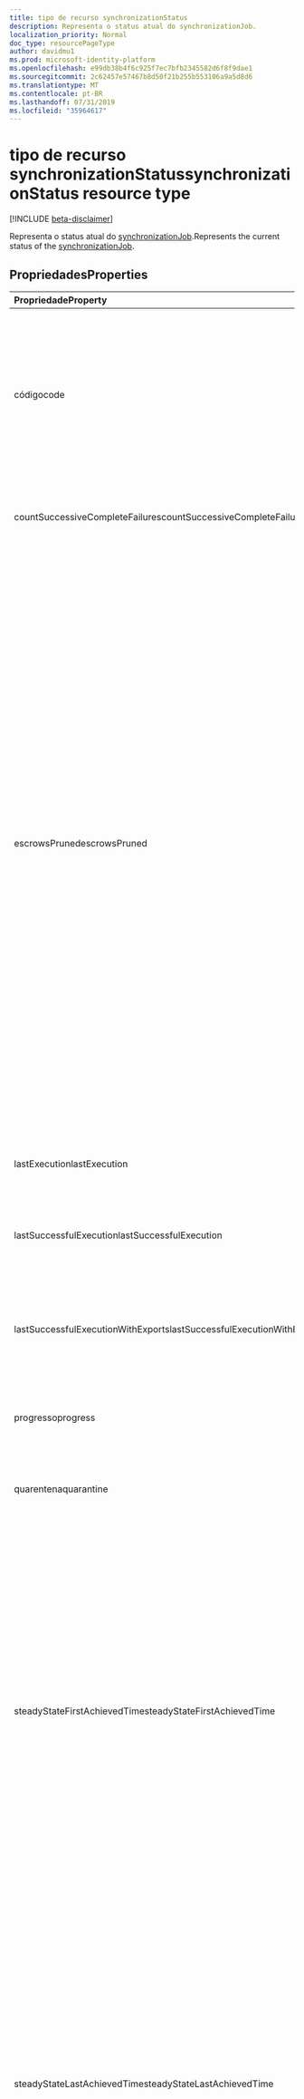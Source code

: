 ```yaml
---
title: tipo de recurso synchronizationStatus
description: Representa o status atual do synchronizationJob.
localization_priority: Normal
doc_type: resourcePageType
author: davidmu1
ms.prod: microsoft-identity-platform
ms.openlocfilehash: e99db38b4f6c925f7ec7bfb2345582d6f8f9dae1
ms.sourcegitcommit: 2c62457e57467b8d50f21b255b553106a9a5d8d6
ms.translationtype: MT
ms.contentlocale: pt-BR
ms.lasthandoff: 07/31/2019
ms.locfileid: "35964617"
---
```

# <a name="synchronizationstatus-resource-type"></a><span data-ttu-id="5fcd6-103">tipo de recurso synchronizationStatus</span><span class="sxs-lookup"><span data-stu-id="5fcd6-103">synchronizationStatus resource type</span></span>

[!INCLUDE [beta-disclaimer](../../includes/beta-disclaimer.md)]

<span data-ttu-id="5fcd6-104">Representa o status atual do [synchronizationJob](synchronization-synchronizationjob.md).</span><span class="sxs-lookup"><span data-stu-id="5fcd6-104">Represents the current status of the [synchronizationJob](synchronization-synchronizationjob.md).</span></span>

## <a name="properties"></a><span data-ttu-id="5fcd6-105">Propriedades</span><span class="sxs-lookup"><span data-stu-id="5fcd6-105">Properties</span></span>

| <span data-ttu-id="5fcd6-106">Propriedade</span><span class="sxs-lookup"><span data-stu-id="5fcd6-106">Property</span></span>                              | <span data-ttu-id="5fcd6-107">Tipo</span><span class="sxs-lookup"><span data-stu-id="5fcd6-107">Type</span></span>      | <span data-ttu-id="5fcd6-108">Descrição</span><span class="sxs-lookup"><span data-stu-id="5fcd6-108">Description</span></span>    |
|:--------------------------------------|:----------|:---------------|
|<span data-ttu-id="5fcd6-109">código</span><span class="sxs-lookup"><span data-stu-id="5fcd6-109">code</span></span>|<span data-ttu-id="5fcd6-110">String</span><span class="sxs-lookup"><span data-stu-id="5fcd6-110">String</span></span>|<span data-ttu-id="5fcd6-111">Código de status de alto nível do trabalho de sincronização.</span><span class="sxs-lookup"><span data-stu-id="5fcd6-111">High-level status code of the synchronization job.</span></span> <span data-ttu-id="5fcd6-112">Os valores possíveis são: `NotConfigured`, `NotRun`, `Active`, `Paused`, `Quarantine`.</span><span class="sxs-lookup"><span data-stu-id="5fcd6-112">Possible values are: `NotConfigured`, `NotRun`, `Active`, `Paused`, `Quarantine`.</span></span>|
|<span data-ttu-id="5fcd6-113">countSuccessiveCompleteFailures</span><span class="sxs-lookup"><span data-stu-id="5fcd6-113">countSuccessiveCompleteFailures</span></span>|<span data-ttu-id="5fcd6-114">Int64</span><span class="sxs-lookup"><span data-stu-id="5fcd6-114">Int64</span></span>|<span data-ttu-id="5fcd6-115">Número de vezes consecutivas que esse trabalho falhou.</span><span class="sxs-lookup"><span data-stu-id="5fcd6-115">Number of consecutive times this job failed.</span></span>|
|<span data-ttu-id="5fcd6-116">escrowsPruned</span><span class="sxs-lookup"><span data-stu-id="5fcd6-116">escrowsPruned</span></span>|<span data-ttu-id="5fcd6-117">Booliano</span><span class="sxs-lookup"><span data-stu-id="5fcd6-117">Boolean</span></span>|<span data-ttu-id="5fcd6-118">`true`Se as caução do trabalho (erros no nível do objeto) foram removidas durante a sincronização inicial.</span><span class="sxs-lookup"><span data-stu-id="5fcd6-118">`true` if the job's escrows (object-level errors) were pruned during initial synchronization.</span></span> <span data-ttu-id="5fcd6-119">As caução podem ser removidas se durante a sincronização inicial, você atinge o limite de erros que normalmente colocam o trabalho em quarentena.</span><span class="sxs-lookup"><span data-stu-id="5fcd6-119">Escrows can be pruned if during the initial synchronization, you reach the threshold of errors that would normally put the job in quarantine.</span></span> <span data-ttu-id="5fcd6-120">Em vez de entrar em quarentena, o processo de sincronização limpa os erros do trabalho e continua até que a sincronização inicial seja concluída.</span><span class="sxs-lookup"><span data-stu-id="5fcd6-120">Instead of going into quarantine, the synchronization process clears the job's errors and continues until the initial synchronization is completed.</span></span> <span data-ttu-id="5fcd6-121">Quando a sincronização inicial for concluída, o trabalho será pausado e aguardará que o cliente Limpe os erros.</span><span class="sxs-lookup"><span data-stu-id="5fcd6-121">When the initial synchronization is completed, the job will pause and wait for the customer to clean up the errors.</span></span>|
|<span data-ttu-id="5fcd6-122">lastExecution</span><span class="sxs-lookup"><span data-stu-id="5fcd6-122">lastExecution</span></span>|[<span data-ttu-id="5fcd6-123">synchronizationTaskExecution</span><span class="sxs-lookup"><span data-stu-id="5fcd6-123">synchronizationTaskExecution</span></span>](synchronization-synchronizationtaskexecution.md)|<span data-ttu-id="5fcd6-124">Detalhes da última execução do trabalho.</span><span class="sxs-lookup"><span data-stu-id="5fcd6-124">Details of the last execution of the job.</span></span>|
|<span data-ttu-id="5fcd6-125">lastSuccessfulExecution</span><span class="sxs-lookup"><span data-stu-id="5fcd6-125">lastSuccessfulExecution</span></span>|[<span data-ttu-id="5fcd6-126">synchronizationTaskExecution</span><span class="sxs-lookup"><span data-stu-id="5fcd6-126">synchronizationTaskExecution</span></span>](synchronization-synchronizationtaskexecution.md)|<span data-ttu-id="5fcd6-127">Detalhes da última execução deste trabalho, que não tinham erros.</span><span class="sxs-lookup"><span data-stu-id="5fcd6-127">Details of the last execution of this job, which didn't have any errors.</span></span>|
|<span data-ttu-id="5fcd6-128">lastSuccessfulExecutionWithExports</span><span class="sxs-lookup"><span data-stu-id="5fcd6-128">lastSuccessfulExecutionWithExports</span></span>|[<span data-ttu-id="5fcd6-129">synchronizationTaskExecution</span><span class="sxs-lookup"><span data-stu-id="5fcd6-129">synchronizationTaskExecution</span></span>](synchronization-synchronizationtaskexecution.md)|<span data-ttu-id="5fcd6-130">Detalhes da última execução do trabalho, que exportou objetos para o diretório de destino.</span><span class="sxs-lookup"><span data-stu-id="5fcd6-130">Details of the last execution of the job, which exported objects into the target directory.</span></span>|
|<span data-ttu-id="5fcd6-131">progresso</span><span class="sxs-lookup"><span data-stu-id="5fcd6-131">progress</span></span>|<span data-ttu-id="5fcd6-132">coleção [synchronizationProgress](synchronization-synchronizationprogress.md)</span><span class="sxs-lookup"><span data-stu-id="5fcd6-132">[synchronizationProgress](synchronization-synchronizationprogress.md) collection</span></span>|<span data-ttu-id="5fcd6-133">Detalhes do progresso de um trabalho para a conclusão.</span><span class="sxs-lookup"><span data-stu-id="5fcd6-133">Details of the progress of a job toward completion.</span></span>|
|<span data-ttu-id="5fcd6-134">quarentena</span><span class="sxs-lookup"><span data-stu-id="5fcd6-134">quarantine</span></span>|[<span data-ttu-id="5fcd6-135">synchronizationQuarantine</span><span class="sxs-lookup"><span data-stu-id="5fcd6-135">synchronizationQuarantine</span></span>](synchronization-quarantine.md)|<span data-ttu-id="5fcd6-136">Se o trabalho estiver em quarentena, detalhes da quarentena.</span><span class="sxs-lookup"><span data-stu-id="5fcd6-136">If job is in quarantine, quarantine details.</span></span>|
|<span data-ttu-id="5fcd6-137">steadyStateFirstAchievedTime</span><span class="sxs-lookup"><span data-stu-id="5fcd6-137">steadyStateFirstAchievedTime</span></span>|<span data-ttu-id="5fcd6-138">DateTimeOffset</span><span class="sxs-lookup"><span data-stu-id="5fcd6-138">DateTimeOffset</span></span>|<span data-ttu-id="5fcd6-139">O horário em que o estado Steady (não há mais alterações no processo) foi obtido pela primeira vez.</span><span class="sxs-lookup"><span data-stu-id="5fcd6-139">The time when steady state (no more changes to the process) was first achieved.</span></span> <span data-ttu-id="5fcd6-140">O tipo Timestamp representa informações de data e hora usando o formato ISO 8601 e está sempre no horário UTC.</span><span class="sxs-lookup"><span data-stu-id="5fcd6-140">The Timestamp type represents date and time information using ISO 8601 format and is always in UTC time.</span></span> <span data-ttu-id="5fcd6-141">Por exemplo, meia-noite em UTC no dia 1º de janeiro de 2014 teria esta aparência: `'2014-01-01T00:00:00Z'`.</span><span class="sxs-lookup"><span data-stu-id="5fcd6-141">For example, midnight UTC on Jan 1, 2014 would look like this: `'2014-01-01T00:00:00Z'`.</span></span>|
|<span data-ttu-id="5fcd6-142">steadyStateLastAchievedTime</span><span class="sxs-lookup"><span data-stu-id="5fcd6-142">steadyStateLastAchievedTime</span></span>|<span data-ttu-id="5fcd6-143">DateTimeOffset</span><span class="sxs-lookup"><span data-stu-id="5fcd6-143">DateTimeOffset</span></span>|<span data-ttu-id="5fcd6-144">O horário em que o estado Steady (não mais alterações no processo) foi atingido pela última vez.</span><span class="sxs-lookup"><span data-stu-id="5fcd6-144">The time when steady state (no more changes to the process) was last achieved.</span></span> <span data-ttu-id="5fcd6-145">O tipo Timestamp representa informações de data e hora usando o formato ISO 8601 e está sempre no horário UTC.</span><span class="sxs-lookup"><span data-stu-id="5fcd6-145">The Timestamp type represents date and time information using ISO 8601 format and is always in UTC time.</span></span> <span data-ttu-id="5fcd6-146">Por exemplo, meia-noite em UTC no dia 1º de janeiro de 2014 teria esta aparência: `'2014-01-01T00:00:00Z'`.</span><span class="sxs-lookup"><span data-stu-id="5fcd6-146">For example, midnight UTC on Jan 1, 2014 would look like this: `'2014-01-01T00:00:00Z'`.</span></span>|
|<span data-ttu-id="5fcd6-147">synchronizedEntryCountByType</span><span class="sxs-lookup"><span data-stu-id="5fcd6-147">synchronizedEntryCountByType</span></span>|<span data-ttu-id="5fcd6-148">coleção [stringKeyLongValuePair](synchronization-stringkeylongvaluepair.md)</span><span class="sxs-lookup"><span data-stu-id="5fcd6-148">[stringKeyLongValuePair](synchronization-stringkeylongvaluepair.md) collection</span></span>|<span data-ttu-id="5fcd6-149">Contagem de objetos sincronizados, listados por tipo de objeto.</span><span class="sxs-lookup"><span data-stu-id="5fcd6-149">Count of synchronized objects, listed by object type.</span></span>|
|<span data-ttu-id="5fcd6-150">troubleshootingUrl</span><span class="sxs-lookup"><span data-stu-id="5fcd6-150">troubleshootingUrl</span></span>|<span data-ttu-id="5fcd6-151">String</span><span class="sxs-lookup"><span data-stu-id="5fcd6-151">String</span></span>|<span data-ttu-id="5fcd6-152">No caso de um erro, a URL com as etapas de solução de problemas para o problema.</span><span class="sxs-lookup"><span data-stu-id="5fcd6-152">In the event of an error, the URL with the troubleshooting steps for the issue.</span></span>|

### <a name="synchronization-status-code-details"></a><span data-ttu-id="5fcd6-153">Detalhes do código de status de sincronização</span><span class="sxs-lookup"><span data-stu-id="5fcd6-153">Synchronization status code details</span></span>

| <span data-ttu-id="5fcd6-154">Valor</span><span class="sxs-lookup"><span data-stu-id="5fcd6-154">Value</span></span>                              | <span data-ttu-id="5fcd6-155">Descrição</span><span class="sxs-lookup"><span data-stu-id="5fcd6-155">Description</span></span>    |
|:-----------------------------------|:---------------|
|<span data-ttu-id="5fcd6-156">NotConfigured</span><span class="sxs-lookup"><span data-stu-id="5fcd6-156">NotConfigured</span></span>                       |<span data-ttu-id="5fcd6-157">O trabalho não foi configurado e nunca foi executado.</span><span class="sxs-lookup"><span data-stu-id="5fcd6-157">Job was not configured and never run.</span></span> <span data-ttu-id="5fcd6-158">Nenhuma autorização foi fornecida.</span><span class="sxs-lookup"><span data-stu-id="5fcd6-158">No authorization was provided.</span></span> |
|<span data-ttu-id="5fcd6-159">NotRun</span><span class="sxs-lookup"><span data-stu-id="5fcd6-159">NotRun</span></span>                              |<span data-ttu-id="5fcd6-160">O trabalho foi configurado e possivelmente foi iniciado, mas não concluiu sua primeira execução.</span><span class="sxs-lookup"><span data-stu-id="5fcd6-160">Job was configured, and possibly started, but hasn't completed its first run.</span></span>|
|<span data-ttu-id="5fcd6-161">Ativo</span><span class="sxs-lookup"><span data-stu-id="5fcd6-161">Active</span></span>                              |<span data-ttu-id="5fcd6-162">O trabalho está sendo executado periodicamente.</span><span class="sxs-lookup"><span data-stu-id="5fcd6-162">Job is running periodically.</span></span>|
|<span data-ttu-id="5fcd6-163">Em pausa</span><span class="sxs-lookup"><span data-stu-id="5fcd6-163">Paused</span></span>                              |<span data-ttu-id="5fcd6-164">O trabalho foi pausado (geralmente por um administrador) e não está em execução no momento, mas o estado do trabalho é preservado.</span><span class="sxs-lookup"><span data-stu-id="5fcd6-164">Job was paused (usually by an administrator) and currently is not running, but the state of the job is preserved.</span></span>|
|<span data-ttu-id="5fcd6-165">Quarentena</span><span class="sxs-lookup"><span data-stu-id="5fcd6-165">Quarantine</span></span>                          |<span data-ttu-id="5fcd6-166">O trabalho está em quarentena.</span><span class="sxs-lookup"><span data-stu-id="5fcd6-166">Job is in quarantine.</span></span> <span data-ttu-id="5fcd6-167">Isso pode acontecer quando há um alto volume de erros ou erros críticos, como credenciais revogadas/expiradas.</span><span class="sxs-lookup"><span data-stu-id="5fcd6-167">This might happen when there is a high volume of errors, or critical errors such as revoked/expired credentials.</span></span> <span data-ttu-id="5fcd6-168">Enquanto estiver em quarentena, o processo de sincronização tentará executar o trabalho com uma frequência reduzida.</span><span class="sxs-lookup"><span data-stu-id="5fcd6-168">While in quarantine, the synchronization process will attempt to run the job with reduced frequency.</span></span>|

## <a name="json-representation"></a><span data-ttu-id="5fcd6-169">Representação JSON</span><span class="sxs-lookup"><span data-stu-id="5fcd6-169">JSON representation</span></span>

<span data-ttu-id="5fcd6-170">Veja a seguir uma representação JSON do recurso.</span><span class="sxs-lookup"><span data-stu-id="5fcd6-170">The following is a JSON representation of the resource.</span></span>

<!-- {
  "blockType": "resource",
  "optionalProperties": [

  ],
  "@odata.type": "microsoft.graph.synchronizationStatus"
}-->

```json
{
  "code": "String",
  "countSuccessiveCompleteFailures": 1024,
  "escrowsPruned": true,
  "lastExecution": {"@odata.type": "microsoft.graph.synchronizationTaskExecution"},
  "lastSuccessfulExecution": {"@odata.type": "microsoft.graph.synchronizationTaskExecution"},
  "lastSuccessfulExecutionWithExports": {"@odata.type": "microsoft.graph.synchronizationTaskExecution"},
  "progress": [{"@odata.type": "microsoft.graph.synchronizationProgress"}],
  "quarantine": {"@odata.type": "microsoft.graph.synchronizationQuarantine"},
  "steadyStateFirstAchievedTime": "String (timestamp)",
  "steadyStateLastAchievedTime": "String (timestamp)",
  "synchronizedEntryCountByType": [{"@odata.type": "microsoft.graph.stringKeyLongValuePair"}],
  "troubleshootingUrl": "String"
}

```

<!-- uuid: 8fcb5dbc-d5aa-4681-8e31-b001d5168d79
2015-10-25 14:57:30 UTC -->
<!--
{
  "type": "#page.annotation",
  "description": "synchronizationStatus resource",
  "keywords": "",
  "section": "documentation",
  "tocPath": "",
  "suppressions": []
}
-->
